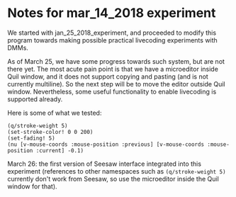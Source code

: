 Notes for mar_14_2018 experiment
================================

We started with jan_25_2018_experiment, and proceeded to modify this
program towards making possible practical livecoding experiments with DMMs.

As of March 25, we have some progress towards such system, but are not
there yet. The most acute pain point is that we have a microeditor
inside Quil window, and it does not support copying and pasting
(and is not currently multiline). So the next step will be to move
the editor outside Quil window. Nevertheless, some useful functionality
to enable livecoding is supported already.

Here is some of what we tested:

`(q/stroke-weight 5)`  
`(set-stroke-color! 0 0 200)`  
`(set-fading! 5)`  
`(nu [v-mouse-coords :mouse-position :previous] [v-mouse-coords :mouse-position :current] -0.1)`  

March 26: the first version of Seesaw interface integrated into this
experiment (references to other namespaces such as `(q/stroke-weight 5)` 
currently don't work from Seesaw, so use the microeditor inside the Quil
window for that).
